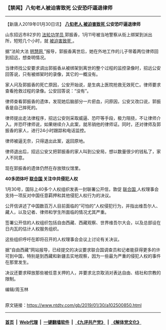### 【禁闻】八旬老人被迫害致死 公安恐吓逼退律师
------------------------

<div class="post_content">
 <p>
  【新唐人2019年01月30日讯】
  <strong>
   <a href="https://www.ntdtv.com/gb/八旬老人.htm">
    八旬老人
   </a>
   <a href="https://www.ntdtv.com/gb/被迫害致死.htm">
    被迫害致死
   </a>
   公安恐吓逼退律师
  </strong>
 </p>
 <p>
  山东招远市82岁的
  <a href="https://www.ntdtv.com/gb/法轮功学员.htm">
   法轮功学员
  </a>
  郭振香，1月11号被当地警察从街上绑架到派出所，短短几个小时，就
  <a href="https://www.ntdtv.com/gb/被迫害致死.htm">
   被迫害致死
  </a>
  。
 </p>
 <p>
  据“法轮大法
  <a href="https://www.ntdtv.com/gb/明慧网.htm">
   明慧网
  </a>
  ”报导，郭振香离世后，她在外地工作的儿子带着两位律师回到招远，想查明情况。
 </p>
 <p>
  当律师找公安要求调出郭振香从被绑架到离世的整个过程的监控录像时，招远公安回答说，只有被绑架时的录像，其它的一概没有。
 </p>
 <p>
  家人问及郭振香的死亡原因，公安开始说，是生病上医院抢救无效死亡。律师要求查看抢救过程的录像。公安回答说：“没有”。
 </p>
 <p>
  律师查看郭振香的遗体，发现她后脑部分一片瘀血，问原因，公安又改口说，郭振香是自己摔死的。
 </p>
 <p>
  律师提出走法律程序，招远公安则采取威逼、恐吓等手段，极力阻挠，不让律师介入。并恐吓律师说，如果继续介入此案，就吊销他的律师证。同时，还对律师及郭振香的家人，进行24小时跟踪和电话监控。
 </p>
 <p>
  律师被逼无奈，只得退出此案，返回原地。
 </p>
 <p>
  律师退出后，招远公安又把郭振香的家人叫到公安局，想以数量很少的钱私了，家人不同意。
 </p>
 <p>
  现在郭振香的遗体仍然在存放殡仪馆里。
 </p>
 <p>
  <strong>
   40多团体吁
   <a href="https://www.ntdtv.com/gb/联合国.htm">
    联合国
   </a>
   关注中共侵犯人权
  </strong>
 </p>
 <p>
  1月30号，国际上40多个人权组织发表一封联署公开信，敦促
  <a href="https://www.ntdtv.com/gb/联合国.htm">
   联合国
  </a>
  人权理事会支持一项反对中国任意羁押和其他侵犯人权行为的决议。
 </p>
 <p>
  公开信讲述了中国数百万人目前面临的“可怕的”人权侵犯行为，并指出维吾尔人、藏人，以及记者、律师和学生所面临的情况尤其严重。
 </p>
 <p>
  签署公开信的人权组织包括自由西藏、西藏观察、世界维吾尔大会，以及总部设在日内瓦的估计人权服务组织。
 </p>
 <p>
  这些组织呼吁在即将召开的人权理事会会议上讨论有关决议。
 </p>
 <p>
  据“自由西藏”网站报导，已经提交的决议要求联合国调查员和记者能获得更多的许可到中国，特别是到西藏和新疆去实地观察，因为一些最为严重的侵犯人权的事件在那里发生。
 </p>
 <p>
  决议还要求释放那些被任意关押的人，并要求北京取消对表达自由、结社和宗教的限制。
 </p>
 <p>
  编辑/周玉林
 </p>
 <div class="single_ad">
 </div>
</div>

<br/>原文链接：https://www.ntdtv.com/gb/2019/01/30/a102500850.html


------------------------
#### [首页](https://github.com/gfw-breaker/banned-news/blob/master/README.md) &nbsp;|&nbsp; [Web代理](https://github.com/labour-camp/helloworld) &nbsp;|&nbsp; [一键翻墙软件](https://github.com/gfw-breaker/nogfw/blob/master/README.md) &nbsp;|&nbsp; [《九评共产党》](https://github.com/gfw-breaker/9ping.md/blob/master/README.md#九评之一评共产党是什么) &nbsp;|&nbsp; [《解体党文化》](https://github.com/gfw-breaker/jtdwh.md/blob/master/README.md#绪论)

